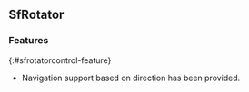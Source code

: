 ## SfRotator

### Features
{:#sfrotatorcontrol-feature} 

* Navigation support based on direction has been provided.